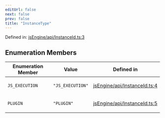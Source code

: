 ```yaml
---
editUrl: false
next: false
prev: false
title: "InstanceType"
---
```


Defined in: [jsEngine/api/InstanceId.ts:3](https://github.com/mProjectsCode/obsidian-js-engine-plugin/blob/8502428515e4bbbda63a1c50981c15858802b7c4/jsEngine/api/InstanceId.ts#L3)

## Enumeration Members

<table>
<thead>
<tr>
<th>Enumeration Member</th>
<th>Value</th>
<th>Defined in</th>
</tr>
</thead>
<tbody>
<tr>
<td>

<a id="js_execution"></a> `JS_EXECUTION`

</td>
<td>

`"JS_EXECUTION"`

</td>
<td>

[jsEngine/api/InstanceId.ts:4](https://github.com/mProjectsCode/obsidian-js-engine-plugin/blob/8502428515e4bbbda63a1c50981c15858802b7c4/jsEngine/api/InstanceId.ts#L4)

</td>
</tr>
<tr>
<td>

<a id="plugin"></a> `PLUGIN`

</td>
<td>

`"PLUGIN"`

</td>
<td>

[jsEngine/api/InstanceId.ts:5](https://github.com/mProjectsCode/obsidian-js-engine-plugin/blob/8502428515e4bbbda63a1c50981c15858802b7c4/jsEngine/api/InstanceId.ts#L5)

</td>
</tr>
</tbody>
</table>
